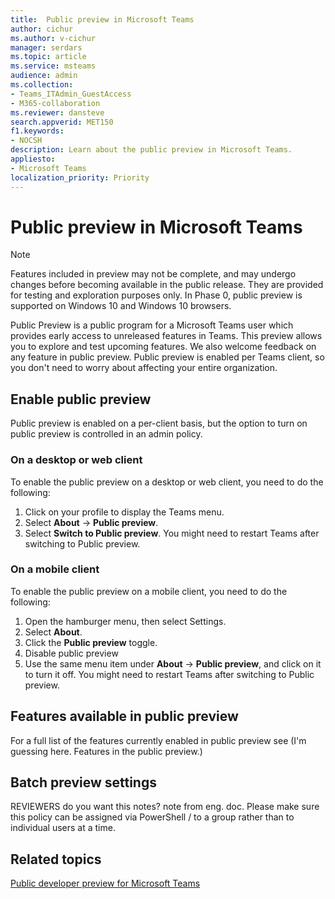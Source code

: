 ```yaml
---
title:  Public preview in Microsoft Teams
author: cichur
ms.author: v-cichur
manager: serdars
ms.topic: article
ms.service: msteams
audience: admin
ms.collection: 
- Teams_ITAdmin_GuestAccess
- M365-collaboration
ms.reviewer: dansteve
search.appverid: MET150
f1.keywords:
- NOCSH
description: Learn about the public preview in Microsoft Teams.
appliesto: 
- Microsoft Teams
localization_priority: Priority
---
```

Public preview in Microsoft Teams
======================================================

> [!NOTE]
> Features included in preview may not be complete, and may undergo changes before becoming available in the public release. They are provided for testing and exploration purposes only. In Phase 0, public preview is supported on Windows 10 and Windows 10 browsers.

Public Preview is a public program for a Microsoft Teams user which provides early access to unreleased features in Teams. This preview allows you to explore and test upcoming features. We also welcome feedback on any feature in public preview. Public preview is enabled per Teams client, so you don't need to worry about affecting your entire organization.

## Enable public preview

Public preview is enabled on a per-client basis, but the option to turn on public preview is controlled in an admin policy.

### On a desktop or web client

To enable the public preview on a desktop or web client, you need to do the following:

1. Click on your profile to display the Teams menu.
2. Select **About** → **Public preview**.
3. Select **Switch to Public preview**.
You might need to restart Teams after switching to Public preview.

### On a mobile client

To enable the public preview on a mobile client, you need to do the following:

1. Open the hamburger menu, then select Settings.
2. Select **About**.
3. Click the **Public preview** toggle.
4. Disable public preview
5. Use the same menu item under **About** → **Public preview**, and click on it to turn it off.
You might need to restart Teams after switching to Public preview.

## Features available in public preview

For a full list of the features currently enabled in public preview see (I'm guessing here. Features in the public preview.)

## Batch preview settings

REVIEWERS do you want this notes? note from eng. doc. Please make sure this policy can be assigned via PowerShell / to a group rather than to individual users at a time.

## Related topics

[Public developer preview for Microsoft Teams](https://docs.microsoft.com/microsoftteams/platform/resources/dev-preview/developer-preview-intro)
